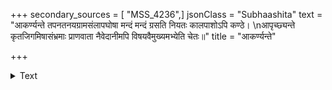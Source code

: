 +++
secondary_sources = [ "MSS_4236",]
jsonClass = "Subhaashita"
text = "आकर्ण्यन्ते तपनतनयग्रामसंलापघोषा मन्दं मन्दं ग्रसति नियतः कालपाशोऽपि कण्ठे।  \nआपृच्छ्यन्ते कृतजिगमिषासंभ्रमाः प्राणवाता नैवेदानीमपि विषयवैमुख्यमभ्येति चेतः॥"
title = "आकर्ण्यन्ते"

+++

<details><summary>Text</summary>

आकर्ण्यन्ते तपनतनयग्रामसंलापघोषा मन्दं मन्दं ग्रसति नियतः कालपाशोऽपि कण्ठे।  
आपृच्छ्यन्ते कृतजिगमिषासंभ्रमाः प्राणवाता नैवेदानीमपि विषयवैमुख्यमभ्येति चेतः॥
</details>
